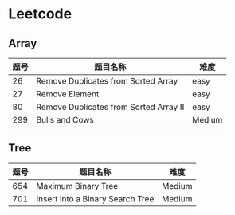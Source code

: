 # Leetcode

## Array

| 题号 |                题目名称                |  难度  |
| ---- | -------------------------------------- | ------ |
| 26   | Remove Duplicates from Sorted Array    | easy   |
| 27   | Remove Element                         | easy   |
| 80   | Remove Duplicates from Sorted Array II | easy   |
| 299  | Bulls and Cows                         | Medium |

## Tree

| 题号 |      题目名称       | 难度 |
| ---- | ------------------- | ---- |
| 654  | Maximum Binary Tree | Medium |
| 701  | Insert into a Binary Search Tree | Medium |